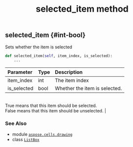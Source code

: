 ﻿---
title: selected_item method
second_title: Aspose.Cells for Python via .NET API References
description: 
type: docs
weight: 200
url: /aspose.cells.drawing/listbox/selected_item/
is_root: false
---

## selected_item {#int-bool}

Sets whether the item is selected



```python
def selected_item(self, item_index, is_selected):
    ...
```


| Parameter | Type | Description |
| :- | :- | :- |
| item_index | int | The item index |
| is_selected | bool | Whether the item is selected.<br/>True means that this item should be selected.<br/>False means that this item should be unselected. |



### See Also
* module [`aspose.cells.drawing`](../../)
* class [`ListBox`](/cells/python-net/aspose.cells.drawing/listbox)
